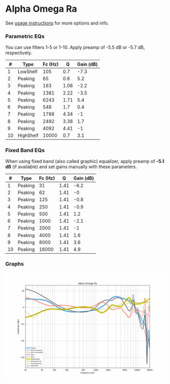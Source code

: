# Alpha Omega Ra
See [usage instructions](https://github.com/jaakkopasanen/AutoEq#usage) for more options and info.

### Parametric EQs
You can use filters 1-5 or 1-10. Apply preamp of -5.5 dB or -5.7 dB, respectively.

|   # | Type      |   Fc (Hz) |    Q |   Gain (dB) |
|-----|-----------|-----------|------|-------------|
|   1 | LowShelf  |       105 | 0.7  |        -7.3 |
|   2 | Peaking   |        65 | 0.6  |         5.2 |
|   3 | Peaking   |       163 | 1.08 |        -2.2 |
|   4 | Peaking   |      1381 | 2.22 |        -3.5 |
|   5 | Peaking   |      6243 | 1.71 |         5.4 |
|   6 | Peaking   |       548 | 1.7  |         0.4 |
|   7 | Peaking   |      1788 | 4.34 |        -1   |
|   8 | Peaking   |      2492 | 3.38 |         1.7 |
|   9 | Peaking   |      4092 | 4.41 |        -1   |
|  10 | HighShelf |     10000 | 0.7  |         3.1 |

### Fixed Band EQs
When using fixed band (also called graphic) equalizer, apply preamp of **-5.1 dB** (if available) and set gains manually with these parameters.

|   # | Type    |   Fc (Hz) |    Q |   Gain (dB) |
|-----|---------|-----------|------|-------------|
|   1 | Peaking |        31 | 1.41 |        -6.2 |
|   2 | Peaking |        62 | 1.41 |        -0   |
|   3 | Peaking |       125 | 1.41 |        -0.8 |
|   4 | Peaking |       250 | 1.41 |        -0.9 |
|   5 | Peaking |       500 | 1.41 |         1.2 |
|   6 | Peaking |      1000 | 1.41 |        -2.1 |
|   7 | Peaking |      2000 | 1.41 |        -1   |
|   8 | Peaking |      4000 | 1.41 |         1.6 |
|   9 | Peaking |      8000 | 1.41 |         3.6 |
|  10 | Peaking |     16000 | 1.41 |         4.9 |

### Graphs
![](./Alpha%20Omega%20Ra.png)
